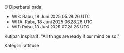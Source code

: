 ⏰ Diperbarui pada:
- WIB: Rabu, 18 Juni 2025 05.28.26 UTC
- WITA: Rabu, 18 Juni 2025 06.28.26 UTC
- WIT: Rabu, 18 Juni 2025 07.28.26 UTC

Kutipan Inspiratif:
"All things are ready if our mind be so."


Kategori: attitude

